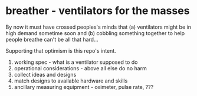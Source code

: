 # breather - ventilators for the masses

By now it must have crossed peoples's minds that (a) ventilators might be in high demand sometime soon and (b) cobbling something together to help people breathe can't be all that hard...

Supporting that optimism is this repo's intent.

1. working spec - what is a ventilator supposed to do
2. operational considerations - above all else do no harm
3. collect ideas and designs
4. match designs to available hardware and skills
5. ancillary measuring equipment - oximeter, pulse rate, ???
